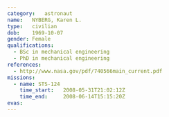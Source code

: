 ```yaml
---
category:	astronaut
name:	NYBERG, Karen L.
type:	civilian
dob:	1969-10-07
gender:	Female
qualifications:
  - BSc in mechanical engineering
  - PhD in mechanical engineering
references:
  - http://www.nasa.gov/pdf/740566main_current.pdf
missions:
  - name: STS-124
    time_start:   2008-05-31T21:02:12Z
    time_end:     2008-06-14T15:15:20Z
evas:
---
```

